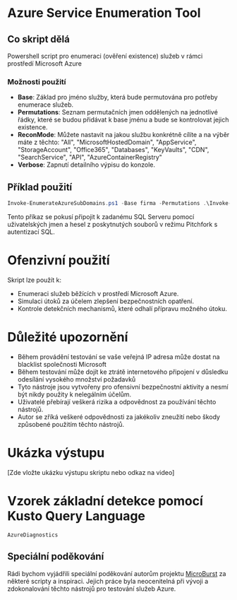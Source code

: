 # Azure Service Enumeration Tool

## Co skript dělá
Powershell script pro enumeraci (ověření existence) služeb v rámci prostředí Microsoft Azure

### Možnosti použití
- **Base**: Základ pro jméno služby, která bude permutována pro potřeby enumerace služeb.
- **Permutations**: Seznam permutačních jmen oddělených na jednotlivé řádky, které se budou přidávat k base jménu a bude se kontrolovat jejich existence.
- **ReconMode**: Můžete nastavit na jakou službu konkrétně cílíte a na výběr máte z těchto: "All", "MicrosoftHostedDomain", "AppService", "StorageAccount", "Office365", "Databases", "KeyVaults", "CDN", "SearchService", "API", "AzureContainerRegistry"
- **Verbose**: Zapnutí detailního výpisu do konzole.

## Příklad použití
```powershell
Invoke-EnumerateAzureSubDomains.ps1 -Base firma -Permutations .\Invoke-EnumerateAzureSubDomains-permutations.txt -ReconMode All -Verbose
```

Tento příkaz se pokusí připojit k zadanému SQL Serveru pomocí uživatelských jmen a hesel z poskytnutých souborů v režimu Pitchfork s autentizací SQL.

# Ofenzivní použití
Skript lze použít k:

- Enumeraci služeb běžících v prostředí Microsoft Azure.
- Simulaci útoků za účelem zlepšení bezpečnostních opatření.
- Kontrole detekčních mechanismů, které odhalí přípravu možného útoku.

# Důležité upozornění
- Během provádění testování se vaše veřejná IP adresa může dostat na blacklist společnosti Microsoft
- Během testování může dojít ke ztrátě internetového připojení v důsledku odesílání vysokého množství požadavků
- Tyto nástroje jsou vytvořeny pro ofensivní bezpečnostní aktivity a nesmí být nikdy použity k nelegálním účelům.
- Uživatelé přebírají veškerá rizika a odpovědnost za používání těchto nástrojů.
- Autor se zříká veškeré odpovědnosti za jakékoliv zneužití nebo škody způsobené použitím těchto nástrojů.

# Ukázka výstupu
[Zde vložte ukázku výstupu skriptu nebo odkaz na video]

# Vzorek základní detekce pomocí Kusto Query Language
```kusto
AzureDiagnostics
```

## Speciální poděkování
Rádi bychom vyjádřili speciální poděkování autorům projektu [MicroBurst](https://github.com/NetSPI/MicroBurst) za některé scripty a inspiraci. Jejich práce byla neocenitelná při vývoji a zdokonalování těchto nástrojů pro testování služeb Azure.
